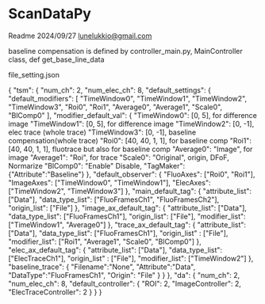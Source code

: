 # ScanDataPy
Readme 2024/09/27 lunelukkio@gmail.com


baseline compensation is defined by controller_main.py, MainController class, def get_base_line_data

file_setting.json

{
  "tsm": {
    "num_ch": 2,
    "num_elec_ch": 8,
    "default_settings": {
      "default_modifiers": [
        "TimeWindow0",
        "TimeWindow1",
        "TimeWindow2",
        "TimeWindow3",
        "Roi0",
        "Roi1",
        "Average0",
        "Average1",
        "Scale0",
        "BlComp0"
      ],
      "modifier_default_val": {
          "TimeWindow0": [0, 5],   for difference image 
          "TimeWindow1": [0, 5],   for difference image
          "TimeWindow2": [0, -1],  elec trace (whole trace)
          "TimeWindow3": [0, -1],  baseline compensation(whole trace)
          "Roi0": [40, 40, 1, 1],  for baseline comp
          "Roi1": [40, 40, 1, 1],   fluotrace but also for baseline comp
          "Average0": "Image",  for image
          "Average1": "Roi",    for trace
          "Scale0": "Original",  origin, DFoF, Normarize
          "BlComp0": "Enable"    Disable, 
          "TagMaker": {"Attribute":"Baseline"}
      },
      "default_observer": {
        "FluoAxes": ["Roi0", "Roi1"],
        "ImageAxes": ["TimeWindow0", "TimeWindow1"],
        "ElecAxes": ["TimeWindow2", "TimeWindow3"]
      },
      "main_default_tag": {
        "attribute_list": ["Data"],
        "data_type_list": ["FluoFramesCh1", "FluoFramesCh2"],
        "origin_list": ["File"]
      },
      "image_ax_default_tag": {
        "attribute_list": ["Data"],
        "data_type_list": ["FluoFramesCh1"],
        "origin_list": ["File"],
        "modifier_list": ["TimeWindow1", "Average0"]
      },
      "trace_ax_default_tag": {
        "attribute_list": ["Data"],
        "data_type_list": ["FluoFramesCh1"],
        "origin_list" : ["File"],
        "modifier_list": ["Roi1", "Average1", "Scale0", "BlComp0"]
      },
      "elec_ax_default_tag": {
        "attribute_list": ["Data"],
        "data_type_list": ["ElecTraceCh1"],
        "origin_list" : ["File"],
        "modifier_list": ["TimeWindow2"]
      },
      "baseline_trace": {
        "Filename":"None",
        "Attribute":"Data",
        "DataType":"FluoFramesCh1",
        "Origin": "File"
      }
    }
  },
  "da": {
    "num_ch": 2,
    "num_elec_ch": 8,
    "default_controller": {
      "ROI": 2,
      "ImageController": 2,
      "ElecTraceController": 2
    }
  }
}
